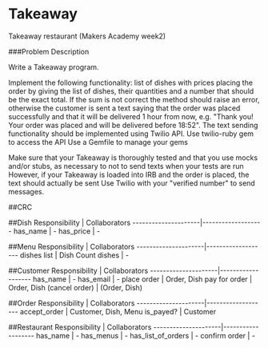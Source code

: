 Takeaway
========

Takeaway restaurant (Makers Academy week2)

###Problem Description

Write a Takeaway program.

Implement the following functionality:
list of dishes with prices
placing the order by giving the list of dishes, their quantities and a number that should be the exact total. 
If the sum is not correct the method should raise an error, otherwise the customer is sent a text saying that the order was placed successfully and that it will be delivered 1 hour from now, e.g. "Thank you! Your order was placed and will be delivered before 18:52".
The text sending functionality should be implemented using Twilio API. 
Use twilio-ruby gem to access the API
Use a Gemfile to manage your gems

Make sure that your Takeaway is thoroughly tested and that you use mocks and/or stubs, as necessary to not to send texts when your tests are run
However, if your Takeaway is loaded into IRB and the order is placed, the text should actually be sent
Use Twilio with your "verified number" to send messages.

##CRC

##Dish
    Responsibility   |  Collaborators
---------------------|-------------------
has_name             |  -
has_price            |  -

##Menu
    Responsibility   |  Collaborators
---------------------|-------------------
dishes list          |  Dish
Count dishes         |   -               

##Customer
    Responsibility   |  Collaborators
---------------------|-------------------
has_name             |  -
has_email            |  - 
place order          | Order, Dish
pay for order        | Order, Dish
(cancel order)       | (Order, Dish)

##Order
    Responsibility   |  Collaborators
---------------------|-------------------
accept_order         |  Customer, Dish, Menu
is_payed?            |  Customer

##Restaurant
    Responsibility   |  Collaborators
---------------------|-------------------
has_name             |  -
has_menus            |  -
has_list_of_orders   |  -
confirm order        |  - 

               
